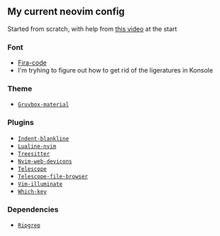 ## My current neovim config

Started from scratch, with help from [this video](https://www.youtube.com/watch?v=ZjMzBd1Dqz8&t=5046s) at the start  

### Font    

- [Fira-code](https://github.com/tonsky/FiraCode)
- I'm tryhing to figure out how to get rid of the ligeratures in Konsole

### Theme   

- [`Gruvbox-material`](https://github.com/sainnhe/gruvbox-material)   

### Plugins

- [`Indent-blankline`](https://github.com/lukas-reineke/indent-blankline.nvim)  
- [`Lualine-nvim`](https://github.com/nvim-lualine/lualine.nvim)  
- [`Treesitter`](https://github.com/nvim-treesitter/nvim-treesitter)  
- [`Nvim-web-devicons`](https://github.com/nvim-tree/nvim-web-devicons)  
- [`Telescope`](https://github.com/nvim-telescope/telescope.nvim)   
- [`Telescope-file-browser`](https://github.com/nvim-telescope/telescope-file-browser.nvim)   
- [`Vim-illuminate`](https://github.com/RRethy/vim-illuminate)  
- [`Which-key`](https://github.com/folke/which-key.nvim)  

### Dependencies

- [`Ripgrep`](https://github.com/BurntSushi/ripgrep)  
